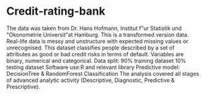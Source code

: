 # Credit-rating-bank
The data was taken from Dr. Hans Hofmann, Institut f"ur Statistik und "Okonometrie 
Universit"at Hamburg. This is a transformed version data. Real-life data is messy and unstructure with expected missing values or unrecognised.
This dataset classifies people described by a set of attributes as good or bad credit risks in terms of default.
Variables are binary, numerical and categorical. 
Data split: 90% training dataset 10% testing dataset 
Software use:R and relevant library
Predictive model: DecisionTree & RandomForest Classification
The analysis covered all stages of advanced analytic activity (Descriptive, Diagnostic, Predictive & Prescriptive).
